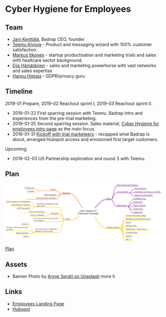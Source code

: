 # Cyber Hygiene for Employees

## Team

* [Jani Kenttälä](https://www.linkedin.com/in/janikenttala/), Badrap CEO, founder
* [Teemu Kivioja](https://www.linkedin.com/in/teemukivioja/) - Product and messaging wizard with 100% customer satisfaction.
* [Markus Itkonen](https://www.linkedin.com/in/markus-itkonen-85ba5010/) -
  startup productisation and marketing trials and sales with healtcare sector background.
* [Eija Hämäläinen](https://www.linkedin.com/in/hamalaineneija/) - sales and marketing powerhorse with vast networks and sales expertise
* [Hannu Hietala](https://www.linkedin.com/in/hannu-hietala-0b76161/) -
  GDPR/privacy guru

## Timeline

2019-01 Prepare, 2019-02 Reachout sprint I, 2019-03 Reachout sprint II.

* 2019-01-22 First sparring session with Teemu. Badrap intro and
  experiences from the pre-trial marketing.
* 2019-01-25 Second sparring session. Sales material,
  [Cyber Hygiene for employees intro page](https://about.badrap.io/employees)
  as the main focus.
* 2019-01-31 [Kickoff with trial marketeers](2019-01-31-kickoff.md) - recapped
  what Badrap is about, arranged Hubspot access and envisioned first target customers.

Upcoming:

* 2019-02-03 US Partnership exploration and round 3 with Teemu.

## Plan

![Mindmap](mindmap.png)

[Plan](plan.md)

## Assets

* Banner Photo by [Annie Spratt on Unsplash](https://unsplash.com/photos/g9KFpAfQ5bc?utm_source=unsplash&utm_medium=referral&utm_content=creditCopyText)
more h

## Links

* [Employees Landing Page](https://about.badrap.io/employees/)
* [Hubspot](https://www.hubspot.com/)
